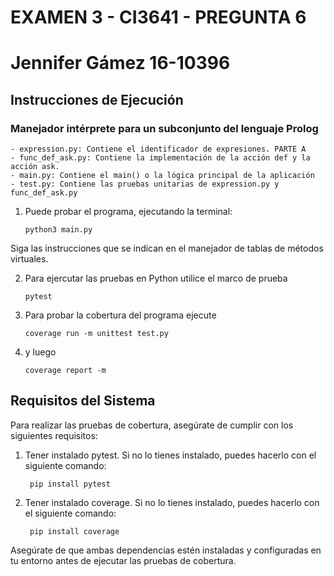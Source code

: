 # EXAMEN 3 - CI3641 - PREGUNTA 6
# Jennifer Gámez 16-10396

## Instrucciones de Ejecución
### Manejador intérprete para un subconjunto del lenguaje Prolog

    - expression.py: Contiene el identificador de expresiones. PARTE A
    - func_def_ask.py: Contiene la implementación de la acción def y la acción ask.
    - main.py: Contiene el main() o la lógica principal de la aplicación
    - test.py: Contiene las pruebas unitarias de expression.py y func_def_ask.py

1. Puede probar el programa, ejecutando la terminal:

    ``` python3 main.py ```

Siga las instrucciones que se indican en el manejador de tablas de métodos virtuales.

2. Para ejercutar las pruebas en Python utilice el marco de prueba

    ``` pytest  ```

3. Para probar la cobertura del programa ejecute

    ``` coverage run -m unittest test.py ``` 

4. y luego

    ``` coverage report -m  ```

## Requisitos del Sistema

Para realizar las pruebas de cobertura, asegúrate de cumplir con los siguientes requisitos:

1. Tener instalado pytest. Si no lo tienes instalado, puedes hacerlo con el siguiente comando:

    ``` pip install pytest```

2. Tener instalado coverage. Si no lo tienes instalado, puedes hacerlo con el siguiente comando:

    ``` pip install coverage```

Asegúrate de que ambas dependencias estén instaladas y configuradas en tu entorno antes de ejecutar las pruebas de cobertura.

